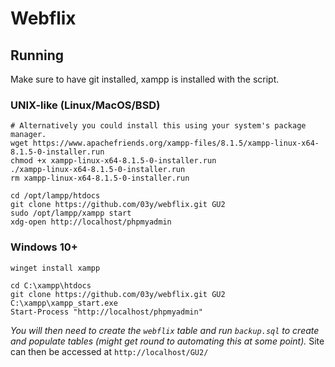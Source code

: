 # Webflix

## Running
Make sure to have git installed, xampp is installed with the script.

### UNIX-like (Linux/MacOS/BSD)
```
# Alternatively you could install this using your system's package manager.
wget https://www.apachefriends.org/xampp-files/8.1.5/xampp-linux-x64-8.1.5-0-installer.run
chmod +x xampp-linux-x64-8.1.5-0-installer.run
./xampp-linux-x64-8.1.5-0-installer.run
rm xampp-linux-x64-8.1.5-0-installer.run

cd /opt/lampp/htdocs
git clone https://github.com/03y/webflix.git GU2
sudo /opt/lampp/xampp start
xdg-open http://localhost/phpmyadmin
```

### Windows 10+
```
winget install xampp

cd C:\xampp\htdocs
git clone https://github.com/03y/webflix.git GU2
C:\xampp\xampp_start.exe
Start-Process "http://localhost/phpmyadmin"
```

*You will then need to create the `webflix` table and run `backup.sql` to create and populate tables (might get round to automating this at some point).*
Site can then be accessed at `http://localhost/GU2/`

